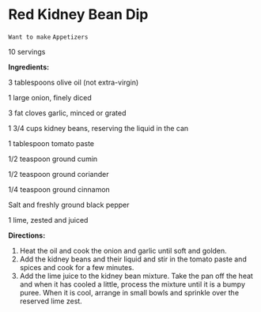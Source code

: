 # Red Kidney Bean Dip

`Want to make` `Appetizers`

10 servings

**Ingredients:**

3 tablespoons olive oil (not extra-virgin)

1 large onion, finely diced

3 fat cloves garlic, minced or grated

1 3/4 cups kidney beans, reserving the liquid in the can

1 tablespoon tomato paste

1/2 teaspoon ground cumin

1/2 teaspoon ground coriander

1/4 teaspoon ground cinnamon

Salt and freshly ground black pepper

1 lime, zested and juiced

**Directions:**

1. Heat the oil and cook the onion and garlic until soft and golden.
2. Add the kidney beans and their liquid and stir in the tomato paste and spices and cook for a few minutes.
3. Add the lime juice to the kidney bean mixture. Take the pan off the heat and when it has cooled a little, process the mixture until it is a bumpy puree. When it is cool, arrange in small bowls and sprinkle over the reserved lime zest.
